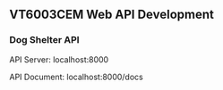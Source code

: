 ## VT6003CEM Web API Development
### Dog Shelter API

API Server: localhost:8000

API Document: localhost:8000/docs